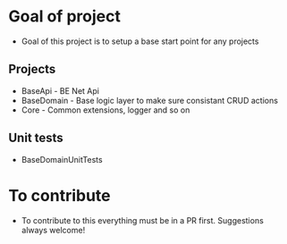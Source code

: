 # Goal of project
* Goal of this project is to setup a base start point for any projects

## Projects
* BaseApi - BE Net Api
* BaseDomain - Base logic layer to make sure consistant CRUD actions
* Core - Common extensions, logger and so on

## Unit tests
* BaseDomainUnitTests

# To contribute
* To contribute to this everything must be in a PR first. Suggestions always welcome! 
